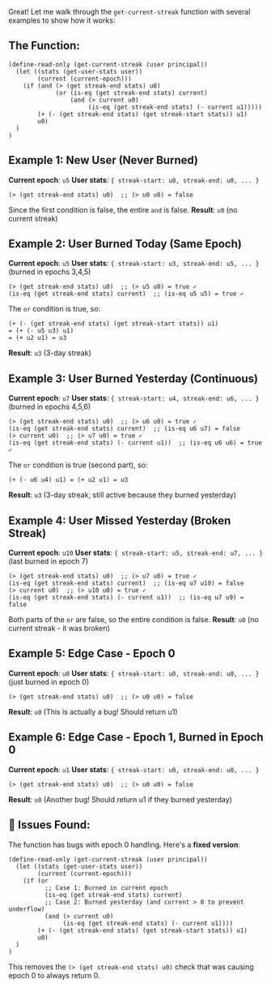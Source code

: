 Great! Let me walk through the `get-current-streak` function with several examples to show how it works:

## The Function:

```clarity
(define-read-only (get-current-streak (user principal))
  (let ((stats (get-user-stats user))
        (current (current-epoch)))
    (if (and (> (get streak-end stats) u0)
             (or (is-eq (get streak-end stats) current)
                 (and (> current u0)
                      (is-eq (get streak-end stats) (- current u1)))))
        (+ (- (get streak-end stats) (get streak-start stats)) u1)
        u0)
  )
)
```

## Example 1: New User (Never Burned)

**Current epoch**: `u5`
**User stats**: `{ streak-start: u0, streak-end: u0, ... }`

```clarity
(> (get streak-end stats) u0)  ;; (> u0 u0) = false
```

Since the first condition is false, the entire `and` is false.
**Result**: `u0` (no current streak)

## Example 2: User Burned Today (Same Epoch)

**Current epoch**: `u5`
**User stats**: `{ streak-start: u3, streak-end: u5, ... }` (burned in epochs 3,4,5)

```clarity
(> (get streak-end stats) u0)  ;; (> u5 u0) = true ✓
(is-eq (get streak-end stats) current)  ;; (is-eq u5 u5) = true ✓
```

The `or` condition is true, so:

```clarity
(+ (- (get streak-end stats) (get streak-start stats)) u1)
= (+ (- u5 u3) u1)
= (+ u2 u1) = u3
```

**Result**: `u3` (3-day streak)

## Example 3: User Burned Yesterday (Continuous)

**Current epoch**: `u7`
**User stats**: `{ streak-start: u4, streak-end: u6, ... }` (burned in epochs 4,5,6)

```clarity
(> (get streak-end stats) u0)  ;; (> u6 u0) = true ✓
(is-eq (get streak-end stats) current)  ;; (is-eq u6 u7) = false
(> current u0)  ;; (> u7 u0) = true ✓
(is-eq (get streak-end stats) (- current u1))  ;; (is-eq u6 u6) = true ✓
```

The `or` condition is true (second part), so:

```clarity
(+ (- u6 u4) u1) = (+ u2 u1) = u3
```

**Result**: `u3` (3-day streak, still active because they burned yesterday)

## Example 4: User Missed Yesterday (Broken Streak)

**Current epoch**: `u10`
**User stats**: `{ streak-start: u5, streak-end: u7, ... }` (last burned in epoch 7)

```clarity
(> (get streak-end stats) u0)  ;; (> u7 u0) = true ✓
(is-eq (get streak-end stats) current)  ;; (is-eq u7 u10) = false
(> current u0)  ;; (> u10 u0) = true ✓
(is-eq (get streak-end stats) (- current u1))  ;; (is-eq u7 u9) = false
```

Both parts of the `or` are false, so the entire condition is false.
**Result**: `u0` (no current streak - it was broken)

## Example 5: Edge Case - Epoch 0

**Current epoch**: `u0`
**User stats**: `{ streak-start: u0, streak-end: u0, ... }` (just burned in epoch 0)

```clarity
(> (get streak-end stats) u0)  ;; (> u0 u0) = false
```

**Result**: `u0` (This is actually a bug! Should return u1)

## Example 6: Edge Case - Epoch 1, Burned in Epoch 0

**Current epoch**: `u1`
**User stats**: `{ streak-start: u0, streak-end: u0, ... }`

```clarity
(> (get streak-end stats) u0)  ;; (> u0 u0) = false
```

**Result**: `u0` (Another bug! Should return u1 if they burned yesterday)

## 🐛 Issues Found:

The function has bugs with epoch 0 handling. Here's a **fixed version**:

```clarity
(define-read-only (get-current-streak (user principal))
  (let ((stats (get-user-stats user))
        (current (current-epoch)))
    (if (or
          ;; Case 1: Burned in current epoch
          (is-eq (get streak-end stats) current)
          ;; Case 2: Burned yesterday (and current > 0 to prevent underflow)
          (and (> current u0)
               (is-eq (get streak-end stats) (- current u1))))
        (+ (- (get streak-end stats) (get streak-start stats)) u1)
        u0)
  )
)
```

This removes the `(> (get streak-end stats) u0)` check that was causing epoch 0 to always return 0.

